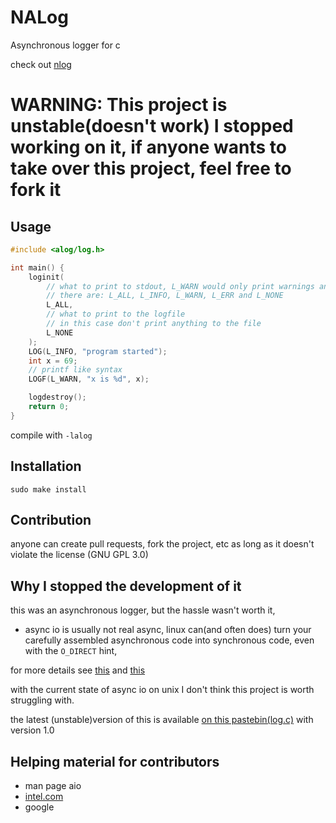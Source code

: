 # NALog
Asynchronous logger for c

check out [nlog](https://github.com/Neutron17/nlog)

# WARNING: This project is unstable(doesn't work) I stopped working on it, if anyone wants to take over this project, feel free to fork it

## Usage

```c
#include <alog/log.h>

int main() {
	loginit(
		// what to print to stdout, L_WARN would only print warnings and errors
		// there are: L_ALL, L_INFO, L_WARN, L_ERR and L_NONE
		L_ALL,
		// what to print to the logfile
		// in this case don't print anything to the file
		L_NONE
	);
	LOG(L_INFO, "program started");
	int x = 69;
	// printf like syntax
	LOGF(L_WARN, "x is %d", x);

	logdestroy();
	return 0;
}
```
compile with ```-lalog```

## Installation

```
sudo make install
```

## Contribution

anyone can create pull requests, fork the project, etc as long as it doesn't violate the
license (GNU GPL 3.0)

## Why I stopped the development of it

this was an asynchronous logger, but the hassle wasn't worth it,

 - async io is usually not real async, linux can(and often does) turn your carefully assembled asynchronous code
 into synchronous code, even with the ```O_DIRECT``` hint,

 for more details see [this](https://stackoverflow.com/a/46377629/14187193) and [this](https://stackoverflow.com/a/38969392/14187193)

 with the current state of async io on unix I don't think this project is worth struggling with.

 the latest (unstable)version of this is available  [on this pastebin(log.c)](https://pastebin.com/E3y2hWzT) with version 1.0

## Helping material for contributors
 - man page aio
 - [intel.com](https://www.intel.com/content/www/us/en/develop/documentation/cpp-compiler-developer-guide-and-reference/top/compiler-reference/libraries/intel-s-c-asynchronous-i-o-extensions-windows-os/intel-s-c-asynchronous-i-o-library-for-windows-os/example-for-aio-read-and-aio-write-functions.html)
 - google

